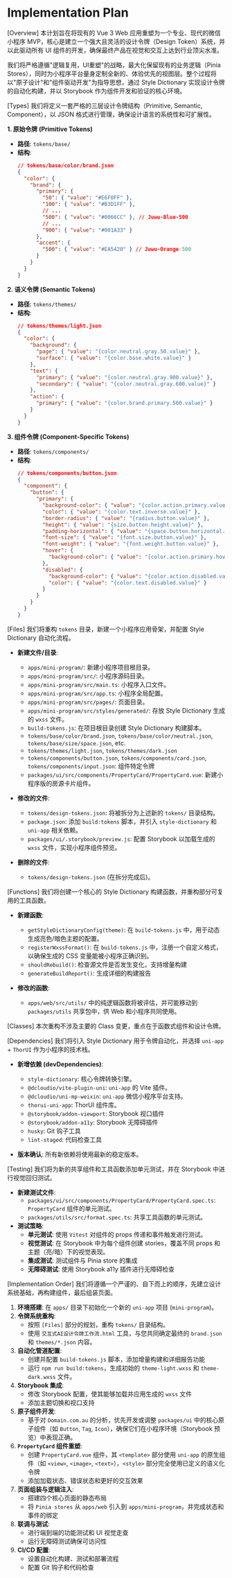 # Implementation Plan

[Overview]
本计划旨在将现有的 Vue 3 Web 应用重塑为一个专业、现代的微信小程序 MVP，核心是建立一个强大且灵活的设计令牌（Design Token）系统，并以此驱动所有 UI 组件的开发，确保最终产品在视觉和交互上达到行业顶尖水准。

我们将严格遵循"逻辑复用，UI重塑"的战略，最大化保留现有的业务逻辑（Pinia Stores），同时为小程序平台量身定制全新的、体验优先的视图层。整个过程将以"原子设计"和"组件驱动开发"为指导思想，通过 Style Dictionary 实现设计令牌的自动化构建，并以 Storybook 作为组件开发和验证的核心环境。

[Types]
我们将定义一套严格的三层设计令牌结构（Primitive, Semantic, Component），以 JSON 格式进行管理，确保设计语言的系统性和可扩展性。

**1. 原始令牌 (Primitive Tokens)**
*   **路径**: `tokens/base/`
*   **结构**:
    ```json
    // tokens/base/color/brand.json
    {
      "color": {
        "brand": {
          "primary": {
            "50": { "value": "#E6F0FF" },
            "100": { "value": "#B3D1FF" },
            // ...
            "500": { "value": "#0066CC" }, // Juwu-Blue-500
            // ...
            "900": { "value": "#001A33" }
          },
          "accent": {
            "500": { "value": "#EA5420" } // Juwu-Orange-500
          }
        }
      }
    }
    ```

**2. 语义令牌 (Semantic Tokens)**
*   **路径**: `tokens/themes/`
*   **结构**:
    ```json
    // tokens/themes/light.json
    {
      "color": {
        "background": {
          "page": { "value": "{color.neutral.gray.50.value}" },
          "surface": { "value": "{color.base.white.value}" }
        },
        "text": {
          "primary": { "value": "{color.neutral.gray.900.value}" },
          "secondary": { "value": "{color.neutral.gray.600.value}" }
        },
        "action": {
          "primary": { "value": "{color.brand.primary.500.value}" }
        }
      }
    }
    ```

**3. 组件令牌 (Component-Specific Tokens)**
*   **路径**: `tokens/components/`
*   **结构**:
    ```json
    // tokens/components/button.json
    {
      "component": {
        "button": {
          "primary": {
            "background-color": { "value": "{color.action.primary.value}" },
            "color": { "value": "{color.text.inverse.value}" },
            "border-radius": { "value": "{radius.button.value}" },
            "height": { "value": "{size.button.height.value}" },
            "padding-horizontal": { "value": "{space.button.horizontal.value}" },
            "font-size": { "value": "{font.size.button.value}" },
            "font-weight": { "value": "{font.weight.button.value}" },
            "hover": {
              "background-color": { "value": "{color.action.primary.hover.value}" }
            },
            "disabled": {
              "background-color": { "value": "{color.action.disabled.value}" },
              "color": { "value": "{color.text.disabled.value}" }
            }
          }
        }
      }
    }
    ```

[Files]
我们将重构 `tokens` 目录，新建一个小程序应用骨架，并配置 Style Dictionary 自动化流程。

*   **新建文件/目录**:
    *   `apps/mini-program/`: 新建小程序项目根目录。
    *   `apps/mini-program/src/`: 小程序源码目录。
    *   `apps/mini-program/src/main.ts`: 小程序入口文件。
    *   `apps/mini-program/src/app.ts`: 小程序全局配置。
    *   `apps/mini-program/src/pages/`: 页面目录。
    *   `apps/mini-program/src/styles/generated/`: 存放 Style Dictionary 生成的 `wxss` 文件。
    *   `build-tokens.js`: 在项目根目录创建 Style Dictionary 构建脚本。
    *   `tokens/base/color/brand.json`, `tokens/base/color/neutral.json`, `tokens/base/size/space.json`, etc.
    *   `tokens/themes/light.json`, `tokens/themes/dark.json`
    *   `tokens/components/button.json`, `tokens/components/card.json`, `tokens/components/input.json`: 组件特定令牌
    *   `packages/ui/src/components/PropertyCard/PropertyCard.vue`: 新建小程序版的房源卡片组件。

*   **修改的文件**:
    *   `tokens/design-tokens.json`: 将被拆分为上述新的 `tokens/` 目录结构。
    *   `package.json`: 添加 `build:tokens` 脚本，并引入 `style-dictionary` 和 `uni-app` 相关依赖。
    *   `packages/ui/.storybook/preview.js`: 配置 Storybook 以加载生成的 `wxss` 文件，实现小程序组件预览。

*   **删除的文件**:
    *   `tokens/design-tokens.json` (在拆分完成后)。

[Functions]
我们将创建一个核心的 Style Dictionary 构建函数，并重构部分可复用的工具函数。

*   **新建函数**:
    *   `getStyleDictionaryConfig(theme)`: 在 `build-tokens.js` 中，用于动态生成亮色/暗色主题的配置。
    *   `registerWxssFormat()`: 在 `build-tokens.js` 中，注册一个自定义格式，以确保生成的 CSS 变量能被小程序正确识别。
    *   `shouldRebuild()`: 检查源文件是否发生变化，支持增量构建
    *   `generateBuildReport()`: 生成详细的构建报告

*   **修改的函数**:
    *   `apps/web/src/utils/` 中的纯逻辑函数将被评估，并可能移动到 `packages/utils` 共享包中，供 Web 和小程序共同使用。

[Classes]
本次重构不涉及主要的 Class 变更，重点在于函数式组件和设计令牌。

[Dependencies]
我们将引入 Style Dictionary 用于令牌自动化，并选择 `uni-app` + `ThorUI` 作为小程序的技术栈。

*   **新增依赖 (devDependencies)**:
    *   `style-dictionary`: 核心令牌转换引擎。
    *   `@dcloudio/vite-plugin-uni`: `uni-app` 的 Vite 插件。
    *   `@dcloudio/uni-mp-weixin`: `uni-app` 微信小程序平台支持。
    *   `thorui-uni-app`: ThorUI 组件库。
    *   `@storybook/addon-viewport`: Storybook 视口插件
    *   `@storybook/addon-a11y`: Storybook 无障碍插件
    *   `husky`: Git 钩子工具
    *   `lint-staged`: 代码检查工具

*   **版本确认**: 所有新依赖将使用最新的稳定版本。

[Testing]
我们将为新的共享组件和工具函数添加单元测试，并在 Storybook 中进行视觉回归测试。

*   **新建测试文件**:
    *   `packages/ui/src/components/PropertyCard/PropertyCard.spec.ts`: `PropertyCard` 组件的单元测试。
    *   `packages/utils/src/format.spec.ts`: 共享工具函数的单元测试。
*   **测试策略**:
    *   **单元测试**: 使用 `Vitest` 对组件的 props 传递和事件触发进行测试。
    *   **视觉测试**: 在 Storybook 中为每个组件创建 stories，覆盖不同 props 和主题（亮/暗）下的视觉表现。
    *   **集成测试**: 测试组件与 Pinia store 的集成
    *   **无障碍测试**: 使用 Storybook a11y 插件进行无障碍检查

[Implementation Order]
我们将遵循一个严谨的、自下而上的顺序，先建立设计系统基础，再构建组件，最后组装页面。

1.  **环境搭建**: 在 `apps/` 目录下初始化一个新的 `uni-app` 项目 (`mini-program`)。
2.  **令牌系统重构**:
    *   按照 `[Files]` 部分的规划，重构 `tokens/` 目录结构。
    *   使用 `交互式AI设计令牌工作流.html` 工具，与您共同确定最终的 `brand.json` 和 `themes/*.json` 内容。
3.  **自动化管道配置**:
    *   创建并配置 `build-tokens.js` 脚本，添加增量构建和详细报告功能
    *   运行 `npm run build:tokens`，生成初始的 `theme-light.wxss` 和 `theme-dark.wxss` 文件。
4.  **Storybook 集成**:
    *   修改 Storybook 配置，使其能够加载并应用生成的 `wxss` 文件
    *   添加主题切换和视口支持
5.  **原子组件开发**:
    *   基于对 `Domain.com.au` 的分析，优先开发或调整 `packages/ui` 中的核心原子组件（如 `Button`, `Tag`, `Icon`），确保它们在小程序环境（Storybook 预览）中表现正确。
6.  **`PropertyCard` 组件重塑**:
    *   创建 `PropertyCard.vue` 组件，其 `<template>` 部分使用 `uni-app` 的原生组件（如 `<view>`, `<image>`, `<text>`），`<style>` 部分完全使用已定义的语义化令牌
    *   添加加载状态、错误状态和更好的交互效果
7.  **页面组装与逻辑注入**:
    *   搭建四个核心页面的静态布局
    *   将 `Pinia stores` 从 `apps/web` 引入到 `apps/mini-program`，并完成状态和事件的绑定
8.  **联调与测试**:
    *   进行端到端的功能测试和 UI 视觉走查
    *   运行无障碍测试确保可访问性
9.  **CI/CD 配置**:
    *   设置自动化构建、测试和部署流程
    *   配置 Git 钩子和代码检查
